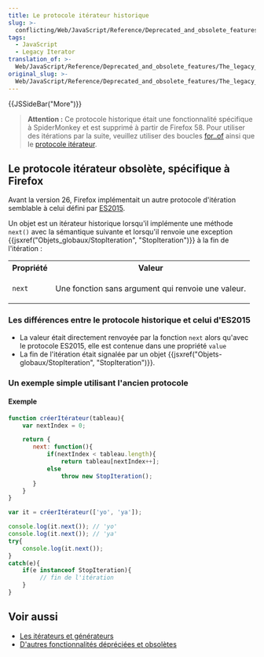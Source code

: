 ```yaml
---
title: Le protocole itérateur historique
slug: >-
  conflicting/Web/JavaScript/Reference/Deprecated_and_obsolete_features_df783faa96fb2729e58461fd21615e98
tags:
  - JavaScript
  - Legacy Iterator
translation_of: >-
  Web/JavaScript/Reference/Deprecated_and_obsolete_features/The_legacy_Iterator_protocol
original_slug: >-
  Web/JavaScript/Reference/Deprecated_and_obsolete_features/The_legacy_Iterator_protocol
---
```


{{JSSideBar("More")}}

> **Attention :** Ce protocole historique était une fonctionnalité spécifique à SpiderMonkey et est supprimé à partir de Firefox 58. Pour utiliser des itérations par la suite, veuillez utiliser des boucles [for..of](/fr/docs/Web/JavaScript/Reference/Instructions/for...of) ainsi que le [protocole itérateur](/fr/docs/Web/JavaScript/Guide/Le_protocole_iterator).

## Le protocole itérateur obsolète, spécifique à Firefox

Avant la version 26, Firefox implémentait un autre protocole d'itération semblable à celui défini par [ES2015](/fr/docs/Web/JavaScript/Guide/Le_protocole_iterator).

Un objet est un itérateur historique lorsqu'il implémente une méthode `next()` avec la sémantique suivante et lorsqu'il renvoie une exception {{jsxref("Objets_globaux/StopIteration", "StopIteration")}} à la fin de l'itération :

<table class="standard-table">
  <tbody>
    <tr>
      <th scope="col">Propriété</th>
      <th scope="col">Valeur</th>
    </tr>
    <tr>
      <td><code>next</code></td>
      <td><p>Une fonction sans argument qui renvoie une valeur.</p></td>
    </tr>
  </tbody>
</table>

### Les différences entre le protocole historique et celui d'ES2015

- La valeur était directement renvoyée par la fonction `next` alors qu'avec le protocole ES2015, elle est contenue dans une propriété `value`
- La fin de l'itération était signalée par un objet {{jsxref("Objets-globaux/StopIteration", "StopIteration")}}.

### Un exemple simple utilisant l'ancien protocole

#### Exemple

```js
function créerItérateur(tableau){
    var nextIndex = 0;

    return {
       next: function(){
           if(nextIndex < tableau.length){
               return tableau[nextIndex++];
           else
               throw new StopIteration();
       }
    }
}

var it = créerItérateur(['yo', 'ya']);

console.log(it.next()); // 'yo'
console.log(it.next()); // 'ya'
try{
    console.log(it.next());
}
catch(e){
    if(e instanceof StopIteration){
         // fin de l'itération
    }
}
```

## Voir aussi

- [Les itérateurs et générateurs](/fr/docs/Web/JavaScript/Guide/iterateurs_et_generateurs)
- [D'autres fonctionnalités dépréciées et obsolètes](/fr/docs/JavaScript/Reference/Annexes/Fonctionnalités_dépréciées)
